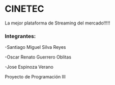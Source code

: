 # CINETEC
La mejor plataforma de Streaming del mercado!!!!!
### Integrantes:
-Santiago Miguel Silva Reyes

-Oscar Renato Guerrero Oblitas

-Jose Espinoza Verano



Proyecto de Programación III
